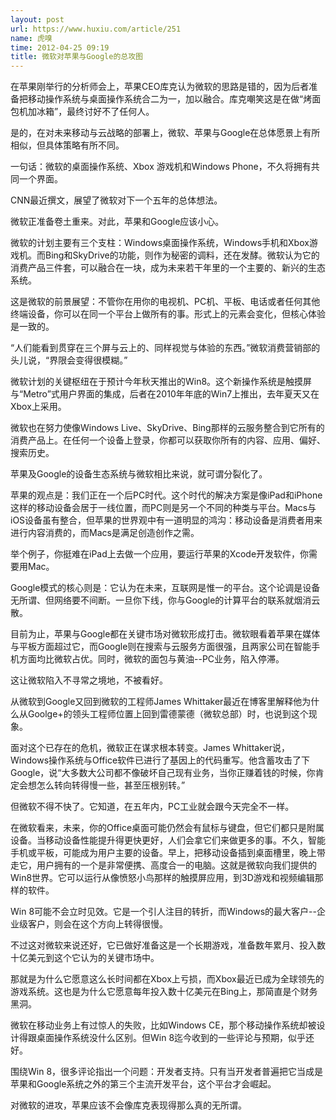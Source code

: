 ```yaml
---
layout: post
url: https://www.huxiu.com/article/251
name: 虎嗅
time: 2012-04-25 09:19
title: 微软对苹果与Google的总攻图
---
```

在苹果刚举行的分析师会上，苹果CEO库克认为微软的思路是错的，因为后者准备把移动操作系统与桌面操作系统合二为一，加以融合。库克嘲笑这是在做“烤面包机加冰箱”，最终讨好不了任何人。

是的，在对未来移动与云战略的部署上，微软、苹果与Google在总体愿景上有所相似，但具体策略有所不同。

一句话：微软的桌面操作系统、Xbox 游戏机和Windows Phone，不久将拥有共同一个界面。

CNN最近撰文，展望了微软对下一个五年的总体想法。

微软正准备卷土重来。对此，苹果和Google应该小心。

微软的计划主要有三个支柱：Windows桌面操作系统，Windows手机和Xbox游戏机。而Bing和SkyDrive的功能，则作为秘密的调料，还在发酵。微软认为它的消费产品三件套，可以融合在一块，成为未来若干年里的一个主要的、新兴的生态系统。

这是微软的前景展望：不管你在用你的电视机、PC机、平板、电话或者任何其他终端设备，你可以在同一个平台上做所有的事。形式上的元素会变化，但核心体验是一致的。

“人们能看到贯穿在三个屏与云上的、同样视觉与体验的东西。”微软消费营销部的头儿说，“界限会变得很模糊。”

微软计划的关键枢纽在于预计今年秋天推出的Win8。这个新操作系统是触摸屏与“Metro”式用户界面的集成，后者在2010年年底的Win7上推出，去年夏天又在Xbox上采用。

微软也在努力使像Windows Live、SkyDrive、Bing那样的云服务整合到它所有的消费产品上。在任何一个设备上登录，你都可以获取你所有的内容、应用、偏好、搜索历史。

苹果及Google的设备生态系统与微软相比来说，就可谓分裂化了。

苹果的观点是：我们正在一个后PC时代。这个时代的解决方案是像iPad和iPhone这样的移动设备会居于一线位置，而PC则是另一个不同的种类与平台。Macs与iOS设备虽有整合，但苹果的世界观中有一道明显的鸿沟：移动设备是消费者用来进行内容消费的，而Macs是满足创造创作之需。

举个例子，你挺难在iPad上去做一个应用，要运行苹果的Xcode开发软件，你需要用Mac。

Google模式的核心则是：它认为在未来，互联网是惟一的平台。这个论调是设备无所谓、但网络要不间断。一旦你下线，你与Google的计算平台的联系就烟消云散。

目前为止，苹果与Google都在关键市场对微软形成打击。微软眼看着苹果在媒体与平板方面超过它，而Google则在搜索与云服务方面很强，且两家公司在智能手机方面均比微软占优。同时，微软的面包与黄油--PC业务，陷入停滞。

这让微软陷入不寻常之境地，不被看好。

从微软到Google又回到微软的工程师James Whittaker最近在博客里解释他为什么从Goolge+的领头工程师位置上回到雷德蒙德（微软总部）时，也说到这个现象。

面对这个已存在的危机，微软正在谋求根本转变。James Whittaker说，Windows操作系统与Office软件已进行了基因上的代码重写。他含蓄攻击了下Google，说“大多数大公司都不像破坏自己现有业务，当你正赚着钱的时候，你肯定会想怎么转向转得慢一些，甚至压根别转。”

但微软不得不快了。它知道，在五年内，PC工业就会跟今天完全不一样。

在微软看来，未来，你的Office桌面可能仍然会有鼠标与键盘，但它们都只是附属设备。当移动设备性能提升得更快更好，人们会拿它们来做更多的事。不久，智能手机或平板，可能成为用户主要的设备。早上，把移动设备插到桌面槽里，晚上带走它，用户拥有的一个是非常便携、高度合一的电脑。这就是微软向我们提供的Win8世界。它可以运行从像愤怒小鸟那样的触摸屏应用，到3D游戏和视频编辑那样的软件。

Win 8可能不会立时见效。它是一个引人注目的转折，而Windows的最大客户--企业级客户，则会在这个方向上转得很慢。

不过这对微软来说还好，它已做好准备这是一个长期游戏，准备数年累月、投入数十亿美元到这个它认为的关键市场中。

那就是为什么它愿意这么长时间都在Xbox上亏损，而Xbox最近已成为全球领先的游戏系统。这也是为什么它愿意每年投入数十亿美元在Bing上，那简直是个财务黑洞。

微软在移动业务上有过惊人的失败，比如Windows CE，那个移动操作系统却被设计得跟桌面操作系统没什么区别。但Win 8迄今收到的一些评论与预期，似乎还好。

围绕Win 8，很多评论指出一个问题：开发者支持。只有当开发者普遍把它当成是苹果和Google系统之外的第三个主流开发平台，这个平台才会崛起。

对微软的进攻，苹果应该不会像库克表现得那么真的无所谓。

